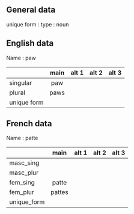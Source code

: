 ## General data

unique form :
type : noun

## English data

Name : paw

|             | main | alt 1 | alt 2 | alt 3 |
| :---------- | :--: | :---: | :---: | ----- |
| singular    | paw  |       |       |       |
| plural      | paws |       |       |       |
| unique form |      |       |       |       |

## French data

Name : patte

|             |  main  | alt 1 | alt 2 | alt 3 |
| :---------- | :----: | :---: | :---: | :---: |
| masc_sing   |        |       |       |       |
| masc_plur   |        |       |       |       |
| fem_sing    | patte  |       |       |       |
| fem_plur    | pattes |       |       |       |
| unique_form |        |       |       |       |


